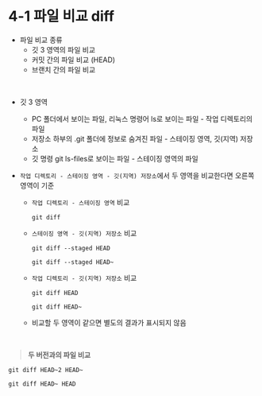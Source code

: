 # 4-1 파일 비교 diff

- 파일 비교 종류
  - 깃 3 영역의 파일 비교
  - 커밋 간의 파일 비교 (HEAD)
  - 브랜치 간의 파일 비교

<br>

- 깃 3 영역
  - PC 폴더에서 보이는 파일, 리눅스 명령어 ls로 보이는 파일 - 작업 디렉토리의 파일
  - 저장소 하부의 .git 폴더에 정보로 숨겨진 파일 - 스테이징 영역, 깃(지역) 저장소
  - 깃 명령 git ls-files로 보이는 파일 - 스테이징 영역의 파일

- `작업 디렉토리 - 스테이징 영역 - 깃(지역) 저장소`에서 두 영역을 비교한다면 오른쪽 영역이 기준
  - `작업 디렉토리 - 스테이징 영역` 비교
    ```
    git diff
    ```
    
  - `스테이징 영역 - 깃(지역) 저장소` 비교
    ```
    git diff --staged HEAD
    ```
    ```
    git diff --staged HEAD~
    ```

  - `작업 디렉토리 - 깃(지역) 저장소` 비교
    ```
    git diff HEAD
    ```
    ```
    git diff HEAD~
    ```

  - 비교할 두 영역이 같으면 별도의 결과가 표시되지 않음

<br>

>**두 버전과의 파일 비교**

```
git diff HEAD~2 HEAD~
```
```
git diff HEAD~ HEAD
```
    









